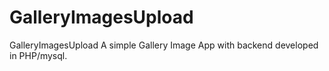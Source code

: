 # GalleryImagesUpload
GalleryImagesUpload
A simple Gallery Image App with backend developed in PHP/mysql.
